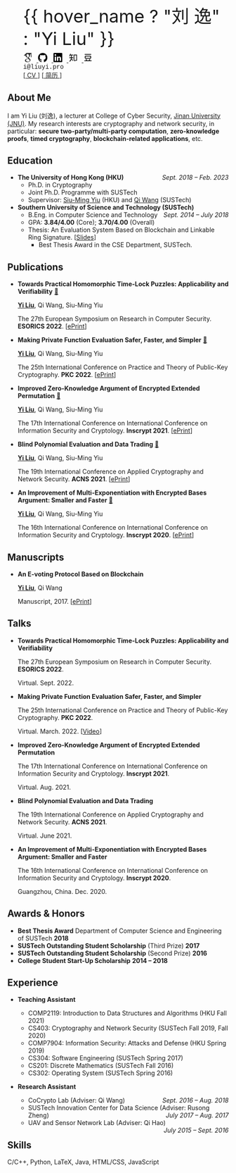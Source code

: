 
<!-- # About Me -->

<div id="intro">
  <div class="profile">
    <div class="image">
      <div id="avatar">
        <a href="/"><img v-on="{ mouseenter: mouseEnter, mouseleave: mouseLeave }"
          :src="logo_list[here_logo]"></a>
      </div>
    </div>
    <div class="info">
      <div class="name">
        <span
          @mouseenter="hover_name = true"
          @mouseleave="hover_name = false"
          >{{ hover_name ? "刘 逸" : "Yi Liu" }}</span
        >
      </div>
      <!-- <div style="padding: 8px"></div> -->
      <div class="socials">
        <div>
            <a href="https://scholar.google.com.hk/citations?user=pKOcyg0AAAAJ/" target="_blank">
              <img src="_media/icons/google-scholar.svg" alt="Google Scholar"
              title="Google Scholar" />
            </a>
            <a href="https://github.com/liu-yi" target="_blank">
              <img src="_media/icons/github.svg" alt="Github"
              title="Github" />
            </a>
            <a href="https://www.linkedin.com/in/%E9%80%B8-%E5%88%98-363764114/" target="_blank">
              <img src="_media/icons/linkedin-mono.svg" alt="LinkedIn"
              title="LinkedIn" />
            </a>
            <a href="https://www.zhihu.com/people/imliuyi/" target="_blank">
              <img src="_media/icons/zhihu.svg" alt="知乎"
              title="知乎" />
            </a>
            <a href="https://www.douban.com/people/imliuyi/" target="_blank">
              <img src="_media/icons/douban.svg" alt="豆瓣"
              title="豆瓣" />
            </a>
        </div>
      </div>
      <div class="contact">
        <div class="email" title="Contact me">i@liuyi.pro</div>
      </div>
      <div class="cv">
        [<a target="_blank" style="font-size: 1em" href="_media/cv/YiLIU-CV-en.pdf" title="Download my CV">
          CV
        </a>]
        [<a target="_blank" style="font-size: 1em" href="_media/cv/YiLIU-CV-cn.pdf" title="下载我的中文版简历">
          简历
        </a>]
      </div>
    </div>
  </div>
</div>
<script>
  Vue.createApp({
    data: function(){
      return {
        hover_avatar: false,
        hover_name: false,
        logo_list: ["_media/logo.jpg", "_media/logo1.jpg", "_media/logo2.jpg"],
      }
    },
    methods: {
      mouseEnter(event) {
        // console.log(event)
        this.hover_avatar = true;
        this.hover_name = true; 
      },
      mouseLeave(event) {
        // console.log(event)
        this.hover_avatar = false;
        this.hover_name = false; 
      },
    }, 
    computed: {
      here_logo() {
        if (this.hover_avatar) {
          return 2;
        } else if (this.here) {
          return 1;
        } else {
          return 0;
        }
      },
    },
    // beforeCreate(){
    //   if (window.matchMedia('(max-device-width: 767px)').matches){
    //     document.body.classList.remove('close')
    //   } 
    // }
  }).mount('#intro');
</script>

## About Me
I am Yi Liu (刘逸), a lecturer at College of Cyber Security, [Jinan University (JNU)](https://english.jnu.edu.cn/). My research interests are cryptography and network security, in particular: **secure two-party/multi-party computation**, **zero-knowledge proofs**, **timed cryptography**, **blockchain-related applications**, etc.

## Education

- **The University of Hong Kong (HKU)**  <div class="duration">*Sept. 2018 – Feb. 2023*</div>
  - Ph.D. in Cryptography 
  - Joint Ph.D. Programme with SUSTech
  - Supervisor: [Siu-Ming Yiu](https://www.cs.hku.hk/index.php/people/academic-staff/smyiu) (HKU) and [Qi Wang](http://cse.sustech.edu.cn/faculty/~wangqi/) (SUSTech)
- **Southern University of Science and Technology (SUSTech)** <div class="duration">*Sept. 2014 – July 2018*</div>
  - B.Eng. in Computer Science and Technology
  - GPA: **3.84/4.00** (Core); **3.70/4.00** (Overall)
  - Thesis: An Evaluation System Based on Blockchain and Linkable Ring Signature. [[Slides](https://imliuyi.com/ugthesis_slide.pdf)]
    - Best Thesis Award in the CSE Department, SUSTech.


## Publications

- **Towards Practical Homomorphic Time-Lock Puzzles: Applicability and Verifiability** [:link:](https://link.springer.com/chapter/10.1007/978-3-031-17140-6_21)
  
    <u>**Yi Liu**</u>, Qi Wang, Siu-Ming Yiu 

    The 27th European Symposium on Research in Computer Security. **ESORICS 2022**. [[ePrint](https://eprint.iacr.org/2022/585)]

- **Making Private Function Evaluation Safer, Faster, and Simpler** [:link:](https://link.springer.com/chapter/10.1007/978-3-030-97121-2_13)
  
    <u>**Yi Liu**</u>, Qi Wang, Siu-Ming Yiu 

    The 25th International Conference on Practice and Theory of Public-Key Cryptography. **PKC 2022**. [[ePrint](https://eprint.iacr.org/2021/1682)]

- **Improved Zero-Knowledge Argument of Encrypted Extended Permutation** [:link:](https://link.springer.com/chapter/10.1007/978-3-030-88323-2_15)
  
    <u>**Yi Liu**</u>, Qi Wang, Siu-Ming Yiu 

    The 17th International Conference on International Conference on Information Security and Cryptology. **Inscrypt 2021**. [[ePrint](https://eprint.iacr.org/2021/1430)] 
    
- **Blind Polynomial Evaluation and Data Trading** [:link:](https://link.springer.com/chapter/10.1007/978-3-030-78372-3_5)
  
    <u>**Yi Liu**</u>, Qi Wang, Siu-Ming Yiu 

    The 19th International Conference on Applied Cryptography and Network Security. **ACNS 2021**. [[ePrint](https://eprint.iacr.org/2021/413)]

- **An Improvement of Multi-Exponentiation with Encrypted Bases Argument: Smaller and Faster** [:link:](https://link.springer.com/chapter/10.1007/978-3-030-71852-7_27)
  
    <u>**Yi Liu**</u>, Qi Wang, Siu-Ming Yiu 

    The 16th International Conference on International Conference on Information Security and Cryptology. **Inscrypt 2020**. [[ePrint](https://eprint.iacr.org/2020/567)] 

    

## Manuscripts



- **An E-voting Protocol Based on Blockchain**
  
  <u>**Yi Liu**</u>, Qi Wang

  Manuscript, 2017. [[ePrint](https://eprint.iacr.org/2017/1043)]


## Talks

- **Towards Practical Homomorphic Time-Lock Puzzles: Applicability and Verifiability**

    The 27th European Symposium on Research in Computer Security. **ESORICS 2022**.

    Virtual. Sept. 2022. 

- **Making Private Function Evaluation Safer, Faster, and Simpler**
  
    The 25th International Conference on Practice and Theory of Public-Key Cryptography. **PKC 2022**. 

    Virtual. March. 2022. [[Video](https://www.youtube.com/watch?v=Pv8zVTxacr0)] 

- **Improved Zero-Knowledge Argument of Encrypted Extended Permutation**

    The 17th International Conference on International Conference on Information Security and Cryptology. **Inscrypt 2021**.
    
    Virtual. Aug. 2021. 


- **Blind Polynomial Evaluation and Data Trading**

    The 19th International Conference on Applied Cryptography and Network Security. **ACNS 2021**.

    Virtual. June 2021. 
    

- **An Improvement of Multi-Exponentiation with Encrypted Bases Argument: Smaller and Faster**

    The 16th International Conference on International Conference on Information Security and Cryptology. **Inscrypt 2020**.

    Guangzhou, China. Dec. 2020. 

## Awards & Honors
- **Best Thesis Award** Department of Computer Science and Engineering of SUSTech **2018**
- **SUSTech Outstanding Student Scholarship** (Third Prize) **2017**
- **SUSTech Outstanding Student Scholarship** (Second Prize) **2016**
- **College Student Start-Up Scholarship** **2014 – 2018**


## Experience

- **Teaching Assistant**
  - COMP2119: Introduction to Data Structures and Algorithms (HKU Fall 2021)
  - CS403: Cryptography and Network Security (SUSTech Fall 2019, Fall 2020)
  - COMP7904: Information Security: Attacks and Defense (HKU Spring 2019)
  - CS304: Software Engineering (SUSTech Spring 2017)
  - CS201: Discrete Mathematics (SUSTech Fall 2016) 
  - CS302: Operating System (SUSTech Spring 2016)

- **Research Assistant**
  - CoCrypto Lab (Adviser: Qi Wang) <div class="duration">*Sept. 2016 – Aug. 2018*</div>
  - SUSTech Innovation Center for Data Science (Adviser: Rusong Zheng) <div class="duration">*July 2017 – Aug. 2017*</div>
  - UAV and Sensor Network Lab (Adviser: Qi Hao) <div class="duration">*July 2015 – Sept. 2016*</div>



## Skills
C/C++, Python, LaTeX, Java, HTML/CSS, JavaScript


<style>
.markdown-section p, .markdown-section li{
    margin: 0.4em 0 0.4em 0;
}
.markdown-section ul {
    margin: 0.6em 0 0.6em 0;
}
.markdown-section h2 {
    margin: 1.5rem 0 1rem;
    padding: 0;
}
.duration {
  float: right;
}

/* #about-me {
  display: none
} */
.profile{
    display: flex;
    flex-direction: row; 
    align-items: stretch;
}
.profile .image{
    max-width: 180px;
    padding: 2px; 
    /* border: 1px solid #f2f3f3; */
}
.profile .image img{
    border-radius: 50%;
}
.profile .info{
    display: flex; 
    flex: 1 1;
    flex-direction: column; 
    padding-left: 2rem; 

}
.profile .info .name{
    font-size: 2.5rem; 
    padding-bottom: 8px;
    /* font-weight: 600;  */
}
.profile .info .socials{
    display: flex; 
    flex-direction: row; 

}
.profile .info .socials img{
    width: 1.3rem; 
    margin: 0 0.6rem 0 0;
    cursor: pointer; 
}

.profile .info .contact .email{
    font-family: Courier New, Courier, monospace; 
}


@media (max-width: 480px){
  .profile .image{
        max-width: 180px
    }
  .profile .info .name{
    font-size: 1.8rem; 
    /* font-weight: 600;  */
    }
  .profile .info .socials img{
    width: 1rem; 
    margin: 0 0.6rem 0 0;
    cursor: pointer; 
  }
  .profile .info .contact .email{
    font-size: 0.8rem; 
  }
  .profile .info .cv{
    font-size: 0.9rem 
  }
  .duration {
    float: none;
  }
}

      
</style>